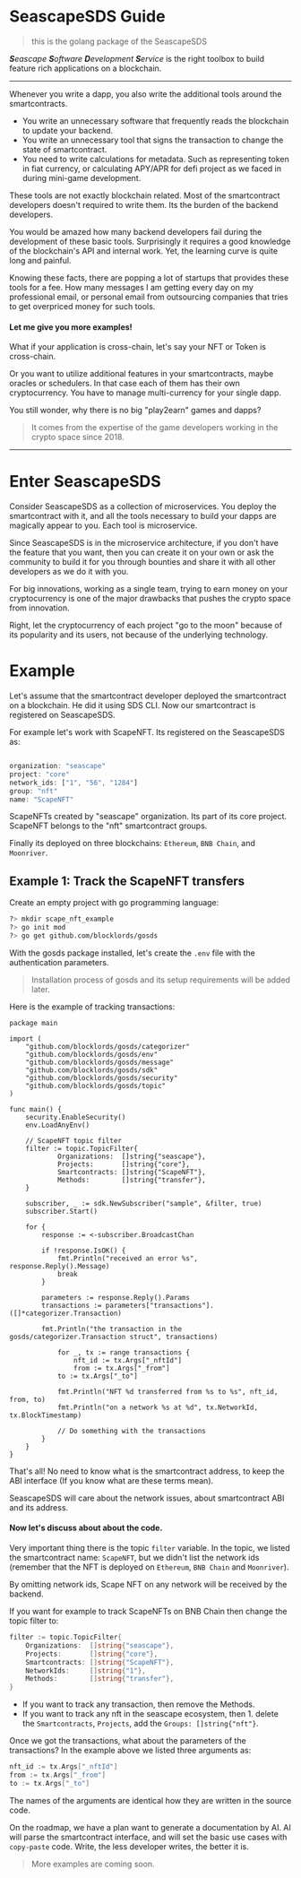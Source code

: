 # SeascapeSDS Guide
> this is the golang package of the SeascapeSDS

***S**eascape **S**oftware **D**evelopment **S**ervice*
is the right toolbox to build feature rich applications on a blockchain.

---
Whenever you write a dapp, you also write the additional tools around the smartcontracts.

* You write an unnecessary software that frequently reads the blockchain to update your backend.
* You write an unnecessary tool that signs the transaction to change the state of smartcontract.
* You need to write calculations for metadata. Such as representing token in fiat currency, or calculating APY/APR for defi project as we faced in during mini-game development.

These tools are not exactly blockchain related. Most of the smartcontract developers doesn't required to write them. Its the burden of the backend developers.

You would be amazed how many backend developers fail during the development of these basic tools. Surprisingly it requires a good knowledge of the blockchain's API and internal work. Yet, the learning curve is quite long and painful.

Knowing these facts, there are popping a lot of startups that provides these tools for a fee. How many messages I am getting every day on my professional email, or personal email from outsourcing companies that tries to get overpriced money for such tools.

#### Let me give you more examples!


What if your application is cross-chain, let's say your NFT or Token is cross-chain. 

Or you want to utilize additional features in your smartcontracts, maybe oracles or schedulers. In that case each of them has their own cryptocurrency. You have to manage multi-currency for your single dapp.

You still wonder, why there is no big "play2earn" games and dapps?

> It comes from the expertise of the game developers working in the crypto space since 2018.

---

# Enter SeascapeSDS
Consider SeascapeSDS as a collection of microservices. You deploy the smartcontract with it, and all the tools necessary to build your dapps are magically appear to you. Each tool is microservice.

Since SeascapeSDS is in the microservice architecture, if you don't have the feature that you want, then you can create it on your own or ask the community to build it for you through bounties and share it with all other developers as we do it with you.

For big innovations, working as a single team, trying to earn money on your cryptocurrency is one of the major drawbacks that pushes the crypto space from innovation.

Right, let the cryptocurrency of each project "go to the moon" because of its popularity and its users, not because of the underlying technology.


# Example
Let's assume that the smartcontract developer deployed the smartcontract on a blockchain. He did it using SDS CLI. Now our smartcontract is registered on SeascapeSDS.

For example let's work with ScapeNFT. Its registered on the SeascapeSDS as:


```javascript

organization: "seascape"
project: "core"
network_ids: ["1", "56", "1284"]
group: "nft"
name: "ScapeNFT"
```

ScapeNFTs created by "seascape" organization. Its part of its core project. ScapeNFT belongs to the "nft" smartcontract groups.

Finally its deployed on three blockchains: `Ethereum`, `BNB Chain`, and `Moonriver`.


## Example 1: Track the ScapeNFT transfers

Create an empty project with go programming language:

```sh
?> mkdir scape_nft_example
?> go init mod
?> go get github.com/blocklords/gosds
```

With the gosds package installed, let's create the `.env` file with the authentication parameters.

> Installation process of gosds and its setup requirements will be added later.

Here is the example of tracking transactions:

```
package main

import (
	"github.com/blocklords/gosds/categorizer"
	"github.com/blocklords/gosds/env"
	"github.com/blocklords/gosds/message"
	"github.com/blocklords/gosds/sdk"
	"github.com/blocklords/gosds/security"
	"github.com/blocklords/gosds/topic"
)

func main() {
	security.EnableSecurity()
	env.LoadAnyEnv()

	// ScapeNFT topic filter
	filter := topic.TopicFilter{
            Organizations:  []string{"seascape"},
            Projects:       []string{"core"},
            Smartcontracts: []string{"ScapeNFT"},
            Methods:        []string{"transfer"},
	}

	subscriber, _ := sdk.NewSubscriber("sample", &filter, true)
	subscriber.Start()

	for {
		response := <-subscriber.BroadcastChan

		if !response.IsOK() {
			fmt.Println("received an error %s", response.Reply().Message)
			break
		}

		parameters := response.Reply().Params
		transactions := parameters["transactions"].([]*categorizer.Transaction)

		fmt.Println("the transaction in the gosds/categorizer.Transaction struct", transactions)
            
    		for _, tx := range transactions {
	    		nft_id := tx.Args["_nftId"]
		    	from := tx.Args["_from"]
			to := tx.Args["_to"]

			fmt.Println("NFT %d transferred from %s to %s", nft_id, from, to)
			fmt.Println("on a network %s at %d", tx.NetworkId, tx.BlockTimestamp)

			// Do something with the transactions
		}
	}
}

```

That's all! No need to know what is the smartcontract address, to keep the ABI interface (If you know what are these terms mean).

SeascapeSDS will care about the network issues, about smartcontract ABI and its address.

#### Now let's discuss about about the code.

Very important thing there is the topic `filter` variable.
In the topic, we listed the smartcontract name: `ScapeNFT`, but we didn't list the network ids (remember that the NFT is deployed on `Ethereum`, `BNB Chain` and `Moonriver`).

By omitting network ids, Scape NFT on any network will be received by the backend.

If you want for example to track ScapeNFTs on BNB Chain then change the topic filter to:

```go
filter := topic.TopicFilter{
    Organizations:  []string{"seascape"},
    Projects:       []string{"core"},
    Smartcontracts: []string{"ScapeNFT"},
    NetworkIds:     []string{"1"},
    Methods:        []string{"transfer"},
}
```

* If you want to track any transaction, then remove the Methods.
* If you want to track any nft in the seascape ecosystem, then 1. delete the `Smartcontracts`, `Projects`, add the `Groups: []string{"nft"}`.

Once we got the transactions, what about the parameters of the transactions? In the example above we listed three arguments as:

```go
nft_id := tx.Args["_nftId"]
from := tx.Args["_from"]
to := tx.Args["_to"]
```

The names of the arguments are identical how they are written in the source code. 

On the roadmap, we have a plan want to generate a documentation by AI. AI will parse the smartcontract interface, and will set the basic use cases with `copy-paste` code. Write, the less developer writes, the better it is.

> More examples are coming soon.